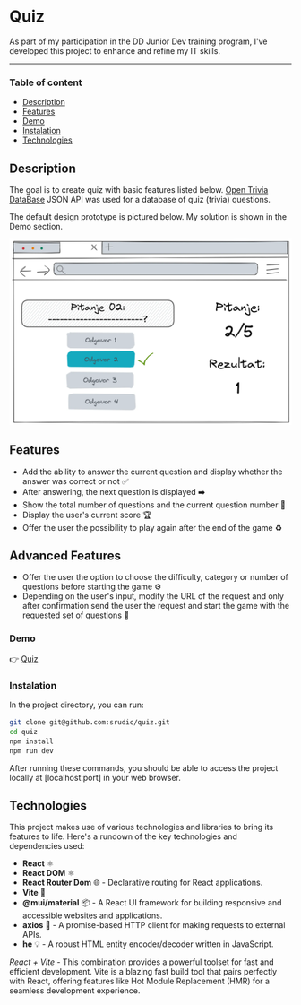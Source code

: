 # Quiz

As part of my participation in the DD Junior Dev training program, I've developed this project to enhance and refine my IT skills.

---

### Table of content

- [Description](#item-one)
- [Features](#item-two)
- [Demo](#item-three)
- [Instalation](#item-four)
- [Technologies](#item-five)

<a id="item-one"></a>

## Description

The goal is to create quiz with basic features listed below. [Open Trivia DataBase](https://opentdb.com/api_config.php) JSON API was used for a database of quiz (trivia) questions.

The default design prototype is pictured below. My solution is shown in the Demo section.

![Low fidelity](src/assets/quiz_low-fidelity.png "Low fidelity")

<a id="item-two"></a>

## Features

- Add the ability to answer the current question and display whether the answer was correct or not ✅
- After answering, the next question is displayed ➡️
- Show the total number of questions and the current question number 📝
- Display the user's current score 🏆
- Offer the user the possibility to play again after the end of the game ♻️

## Advanced Features

- Offer the user the option to choose the difficulty, category or number of questions before starting the game ⚙️
- Depending on the user's input, modify the URL of the request and only after confirmation send the user the request and start the game with the requested set of questions 🔁

<a id="item-three"></a>

### Demo

👉 [Quiz](https://quiz-sigma-rouge.vercel.app/)

<a id="item-four"></a>

### Instalation

In the project directory, you can run:

```bash
git clone git@github.com:srudic/quiz.git
cd quiz
npm install
npm run dev
```

After running these commands, you should be able to access the project locally at [localhost:port] in your web browser.

<a id="item-five"></a>

## Technologies

This project makes use of various technologies and libraries to bring its features to life. Here's a rundown of the key technologies and dependencies used:

- **React** ⚛️
- **React DOM** ⚛️
- **React Router Dom** 🌐 - Declarative routing for React applications.
- **Vite** 🚀
- **@mui/material** 📦 - A React UI framework for building responsive and accessible websites and applications.
- **axios** 📡 - A promise-based HTTP client for making requests to external APIs.
- **he** 💡 - A robust HTML entity encoder/decoder written in JavaScript.

_React + Vite_ - This combination provides a powerful toolset for fast and efficient development. Vite is a blazing fast build tool that pairs perfectly with React, offering features like Hot Module Replacement (HMR) for a seamless development experience.
